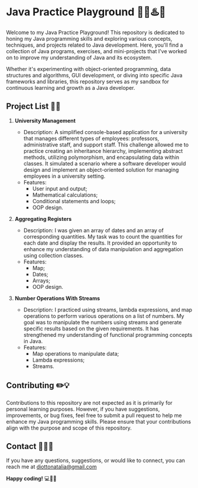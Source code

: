 # Java Practice Playground 👩‍💻♨️🎢

Welcome to my Java Practice Playground! This repository is dedicated to honing my Java programming skills and exploring various concepts, techniques, and projects related to Java development. Here, you'll find a collection of Java programs, exercises, and mini-projects that I've worked on to improve my understanding of Java and its ecosystem.

Whether it's experimenting with object-oriented programming, data structures and algorithms, GUI development, or diving into specific Java frameworks and libraries, this repository serves as my sandbox for continuous learning and growth as a Java developer. 

## Project List 📝📂

1. **University Management**
   - Description: A simplified console-based application for a university that manages different types of employees: professors, administrative staff, and support staff. This challenge allowed me to practice creating an inheritance hierarchy, implementing abstract methods, utilizing polymorphism, and encapsulating data within classes. It simulated a scenario where a software developer would design and implement an object-oriented solution for managing employees in a university setting. 
   - Features:
     - User input and output;
     - Mathematical calculations;
     - Conditional statements and loops;
     - OOP design.
    
2. **Aggregating Registers**
   - Description: I was given an array of dates and an array of corresponding quantities. My task was to count the quantities for each date and display the results. It provided an opportunity to enhance my understanding of data manipulation and aggregation using collection classes.
   - Features:
     - Map;
     - Dates;
     - Arrays;
     - OOP design.
    
2. **Number Operations With Streams**
   - Description: I practiced using streams, lambda expressions, and map operations to perform various operations on a list of numbers. My goal was to manipulate the numbers using streams and generate specific results based on the given requirements. It has strengthened my understanding of functional programming concepts in Java.
   - Features:
     - Map operations to manipulate data;
     - Lambda expressions;
     - Streams.
    
## Contributing ✏️💡

Contributions to this repository are not expected as it is primarily for personal learning purposes. However, if you have suggestions, improvements, or bug fixes, feel free to submit a pull request to help me enhance my Java programming skills. Please ensure that your contributions align with the purpose and scope of this repository.

## Contact 👩‍💻📧

If you have any questions, suggestions, or would like to connect, you can reach me at diottonatalia@gmail.com 

**Happy coding!** 💻🚀🔥
 
